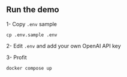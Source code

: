 ## Run the demo
1- Copy `.env` sample
```
cp .env.sample .env
```

2- Edit `.env` and add your own OpenAI API key

3- Profit
```
docker compose up
```